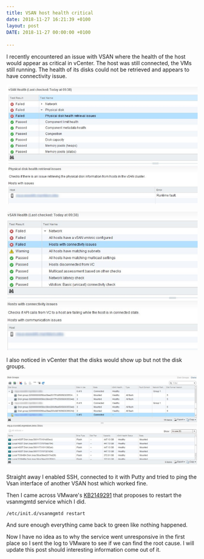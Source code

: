 ```yaml
---
title: VSAN host health critical
date: 2018-11-27 16:21:39 +0100
layout: post
DATE: 2018-11-27 00:00:00 +0100

---
```

I recently encountered an issue with VSAN where the health of the host would appear as critical in vCenter. The host was still connected, the VMs still running. The health of its disks could not be retrieved and appears to have connectivity issue. 

![](/img/vsan-prob-2.jpg)

![](/img/vsan-prob-1.jpg)

I also noticed in vCenter that the disks would show up but not the disk groups.

![](/img/vsan-prob-3.jpg)

Straight away I enabled SSH, connected to it with Putty and tried to ping the Vsan interface of another VSAN host which worked fine.

Then I came across VMware's [KB2149291](https://kb.vmware.com/s/article/2149291) that proposes to restart the vsanmgmtd service which I did.

    /etc/init.d/vsanmgmtd restart 

And sure enough everything came back to green like nothing happened.

Now I have no idea as to why the service went unresponsive in the first place so I sent the log to VMware to see if we can find the root cause. I will update this post should interesting information come out of it.